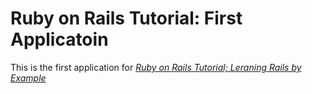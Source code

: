 # Ruby on Rails Tutorial: First Applicatoin

This is the first application for [*Ruby on Rails Tutorial; Leraning Rails by Example*](http://railstutorial.org/)
